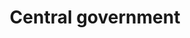 ---
title: Central government
longTitle: 'Central government'
tags:
- gccommon
usedFor:
- "[[Federal government]]"
---